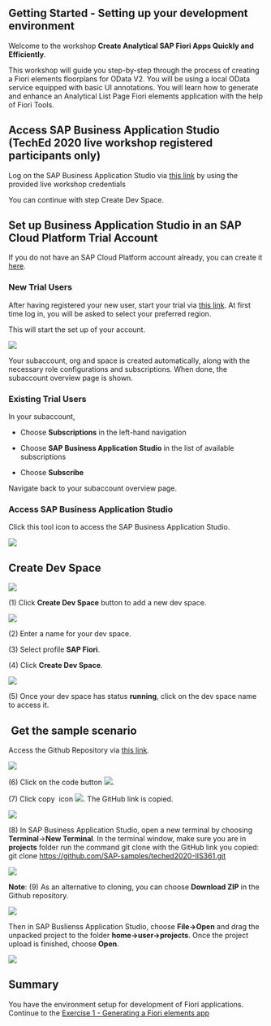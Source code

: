 
**Getting Started - Setting up your development environment**
---------------------------------------------------------------------------------

Welcome to the workshop **Create Analytical SAP Fiori Apps Quickly and
Efficiently**.

This workshop will guide you step-by-step through the process of
creating a Fiori elements floorplans for OData V2. You will be using a
local OData service equipped with basic UI annotations. You will learn
how to generate and enhance an Analytical List Page Fiori elements
application with the help of Fiori Tools. 

Access SAP Business Application Studio (TechEd 2020 live workshop registered participants only)
---------------------------------------------------------------------------------

Log on the SAP Business Application Studio via [this
link](https://sap-ux-teched.cry10cf.int.applicationstudio.cloud.sap/index.html)
by using the provided live workshop credentials

You can continue with step Create Dev Space.

Set up Business Application Studio in an SAP Cloud Platform Trial Account
-------------------------------------------------------------------------

If you do not have an SAP Cloud Platform account already, you can create
it [here](https://www.sap.com/products/cloud-platform/get-started.html).

### New Trial Users

After having registered your new user, start your trial via [this
link](https://account.hanatrial.ondemand.com/register). At first time
log in, you will be asked to select your preferred region.

This will start the set up of your account.

![](media/image1.png)

Your subaccount, org and space is created automatically, along with the
necessary role configurations and subscriptions. When done, the
subaccount overview page is shown.

### Existing Trial Users

In your subaccount,

-   Choose **Subscriptions** in the left-hand navigation

-   Choose **SAP Business Application Studio** in the list of available
    subscriptions

-   Choose **Subscribe**

Navigate back to your subaccount overview page.

### Access SAP Business Application Studio

Click this tool icon to access the SAP Business Application Studio.

![](media/image2.png)

Create Dev Space
----------------

![](media/image3.png)

(1) Click **Create Dev Space** button to add a new dev space.

![](media/image4.png)

(2) Enter a name for your dev space.

(3) Select profile **SAP Fiori**.

(4) Click **Create Dev Space**.

![](media/image5.png)

(5) Once your dev space has status **running**, click on the dev space
name to access it.

 Get the sample scenario
------------------------

Access the Github Repository via [this
link](https://github.com/SAP-samples/teched2020-IIS361).

![](media/image6.png)

(6) Click on the code button ![](media/image7.png).

(7) Click copy  icon ![](media/image8.png). The GitHub link is copied.

![](media/image9.png)

(8) In SAP Business Application Studio, open a new terminal by choosing
**Terminal**-\>**New Terminal**. In the terminal window, make sure you
are in **projects** folder run the command git clone with the GitHub
link you copied: git clone
https://github.com/SAP-samples/teched2020-IIS361.git

![](media/image10.png)

**Note**: (9) As an alternative to cloning, you can choose **Download
ZIP** in the Github repository.

![](media/image11.png)

Then in SAP Buslienss Application Studio, choose **File-\>Open** and
drag the unpacked project to the folder **home-\>user-\>projects**. Once
the project upload is finished, choose **Open**.

![](media/image12.png)

Summary
-------

You have the environment setup for development of Fiori applications. Continue to the [Exercise 1 - Generating a Fiori elements app](../ex1/README.md)
